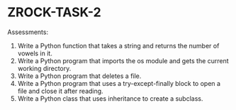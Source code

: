 # ZROCK-TASK-2

Assessments:
1. Write a Python function that takes a string and returns the number of vowels in it.
2. Write a Python program that imports the os module and gets the current working directory.
3. Write a Python program that deletes a file.
4. Write a Python program that uses a try-except-finally block to open a file and close it after
reading.
5. Write a Python class that uses inheritance to create a subclass.
